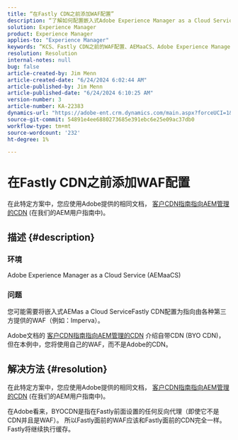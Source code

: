 ```yaml
---
title: “在Fastly CDN之前添加WAF配置”
description: “了解如何配置嵌入式Adobe Experience Manager as a Cloud Service (AEMaaCS) Fastly CDN以指向第三方提供的WAF。”
solution: Experience Manager
product: Experience Manager
applies-to: "Experience Manager"
keywords: “KCS、Fastly CDN之前的WAF配置、AEMaaCS、Adobe Experience Manager as a Cloud Service、使用方法”
resolution: Resolution
internal-notes: null
bug: false
article-created-by: Jim Menn
article-created-date: "6/24/2024 6:02:44 AM"
article-published-by: Jim Menn
article-published-date: "6/24/2024 6:10:25 AM"
version-number: 3
article-number: KA-22383
dynamics-url: "https://adobe-ent.crm.dynamics.com/main.aspx?forceUCI=1&pagetype=entityrecord&etn=knowledgearticle&id=7155945b-ef31-ef11-8409-000d3a5a67ba"
source-git-commit: 54891e4ee6880273685e391ebc6e25e09ac37db0
workflow-type: tm+mt
source-wordcount: '232'
ht-degree: 1%

---
```


# 在Fastly CDN之前添加WAF配置


在此特定方案中，您应使用Adobe提供的相同文档， [客户CDN指南指向AEM管理的CDN](https://experienceleague.adobe.com/docs/experience-manager-cloud-service/content/implementing/content-delivery/cdn.html#point-to-point-CDN) (在我们的AEM用户指南中)。

## 描述 {#description}


### 环境

Adobe Experience Manager as a Cloud Service (AEMaaCS)

### 问题

您可能需要将嵌入式AEMas a Cloud ServiceFastly CDN配置为指向由各种第三方提供的WAF（例如：Imperva）。

Adobe文档的 [客户CDN指南指向AEM管理的CDN](https://experienceleague.adobe.com/docs/experience-manager-cloud-service/content/implementing/content-delivery/cdn.html#point-to-point-CDN) 介绍自带CDN (BYO CDN)，但在本例中，您将使用自己的WAF，而不是Adobe的CDN。


## 解决方法 {#resolution}


在此特定方案中，您应使用Adobe提供的相同文档， [客户CDN指南指向AEM管理的CDN](https://experienceleague.adobe.com/docs/experience-manager-cloud-service/content/implementing/content-delivery/cdn.html#point-to-point-CDN) (在我们的AEM用户指南中)。

在Adobe看来，BYOCDN是指在Fastly前面设置的任何反向代理（即使它不是CDN并且是WAF）。 所以Fastly面前的WAF应该和Fastly面前的CDN完全一样。 Fastly将继续执行缓存。


